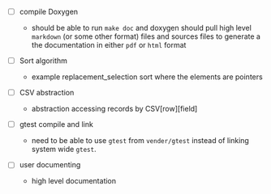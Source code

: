 - [ ] compile Doxygen
    - should be able to run `make doc` and doxygen should pull high level
      `markdown` (or some other format) files and sources files to generate a
      the documentation in either `pdf` or `html` format

- [ ] Sort algorithm
    - example replacement_selection sort where the elements are pointers

- [ ] CSV abstraction
    - abstraction accessing records by CSV[row][field]

- [ ] gtest compile and link
    - need to be able to use `gtest` from `vender/gtest` instead of linking
      system wide `gtest`.

- [ ] user documenting
    - high level documentation
